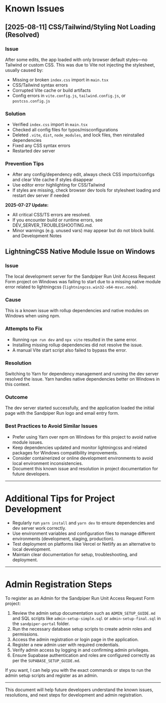 # Known Issues

## [2025-08-11] CSS/Tailwind/Styling Not Loading (Resolved)

### Issue
After some edits, the app loaded with only browser default styles—no Tailwind or custom CSS. This was due to Vite not injecting the stylesheet, usually caused by:
- Missing or broken `index.css` import in `main.tsx`
- CSS/Tailwind syntax errors
- Corrupted Vite cache or build artifacts
- Config errors in `vite.config.js`, `tailwind.config.js`, or `postcss.config.js`

### Solution
- Verified `index.css` import in `main.tsx`
- Checked all config files for typos/misconfigurations
- Deleted `.vite`, `dist`, `node_modules`, and lock files, then reinstalled dependencies
- Fixed any CSS syntax errors
- Restarted dev server

### Prevention Tips
- After any config/dependency edit, always check CSS imports/configs and clear Vite cache if styles disappear
- Use editor error highlighting for CSS/Tailwind
- If styles are missing, check browser dev tools for stylesheet loading and restart dev server if needed


**2025-07-27 Update:**
- All critical CSS/TS errors are resolved.
- If you encounter build or runtime errors, see DEV_SERVER_TROUBLESHOOTING.md.
- Minor warnings (e.g. unused vars) may appear but do not block build.
 and Development Notes

## LightningCSS Native Module Issue on Windows

### Issue
The local development server for the Sandpiper Run Unit Access Request Form project on Windows was failing to start due to a missing native module error related to lightningcss (`lightningcss.win32-x64-msvc.node`).

### Cause
This is a known issue with rollup dependencies and native modules on Windows when using npm.

### Attempts to Fix
- Running `npm run dev` and `npx vite` resulted in the same error.
- Installing missing rollup dependencies did not resolve the issue.
- A manual Vite start script also failed to bypass the error.

### Resolution
Switching to Yarn for dependency management and running the dev server resolved the issue. Yarn handles native dependencies better on Windows in this context.

### Outcome
The dev server started successfully, and the application loaded the initial page with the Sandpiper Run logo and email entry form.

### Best Practices to Avoid Similar Issues
- Prefer using Yarn over npm on Windows for this project to avoid native module issues.
- Keep dependencies updated and monitor lightningcss and related packages for Windows compatibility improvements.
- Consider containerized or online development environments to avoid local environment inconsistencies.
- Document this known issue and resolution in project documentation for future developers.

---

# Additional Tips for Project Development
- Regularly run `yarn install` and `yarn dev` to ensure dependencies and dev server work correctly.
- Use environment variables and configuration files to manage different environments (development, staging, production).
- Test deployment on platforms like Vercel or Netlify as an alternative to local development.
- Maintain clear documentation for setup, troubleshooting, and deployment.

---

# Admin Registration Steps

To register as an Admin for the Sandpiper Run Unit Access Request Form project:

1. Review the admin setup documentation such as `ADMIN_SETUP_GUIDE.md` and SQL scripts like `admin-setup-simple.sql` or `admin-setup-final.sql` in the `sandpiper-portal` folder.
2. Run the necessary database setup scripts to create admin roles and permissions.
3. Access the admin registration or login page in the application.
4. Register a new admin user with required credentials.
5. Verify admin access by logging in and confirming admin privileges.
6. Ensure Supabase authentication and roles are configured correctly as per the `SUPABASE_SETUP_GUIDE.md`.

If you want, I can help you with the exact commands or steps to run the admin setup scripts and register as an admin.

---

This document will help future developers understand the known issues, resolutions, and next steps for development and admin registration.
